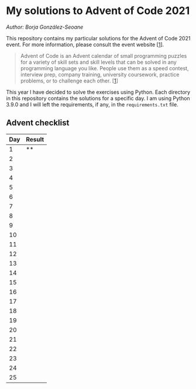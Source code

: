 My solutions to Advent of Code 2021
===================================

*Author: Borja González-Seoane*

This repository contains my particular solutions for the Advent of Code 2021 event. For more information, please consult the event website \[[1]\].

>Advent of Code is an Advent calendar of small programming puzzles for a variety of skill sets and skill levels that can be solved in any programming language you like. People use them as a speed contest, interview prep, company training, university coursework, practice problems, or to challenge each other. \[[1]\]

This year I have decided to solve the exercises using Python. Each directory in this repository contains the solutions for a specific day. I am using Python 3.9.0 and I will left the requirements, if any, in the `requirements.txt` file.


## Advent checklist

| Day | Result |
| --- | ------ |
|  1  |   **   |
|  2  |        |
|  3  |        |
|  4  |        |
|  5  |        |
|  6  |        |
|  7  |        |
|  8  |        |
|  9  |        |
| 10  |        |
| 11  |        |
| 12  |        |
| 13  |        |
| 14  |        |
| 15  |        |
| 16  |        |
| 17  |        |
| 18  |        |
| 19  |        |
| 20  |        |
| 21  |        |
| 22  |        |
| 23  |        |
| 24  |        |
| 25  |        |


<!-- References -->

[1]: https://adventofcode.com
